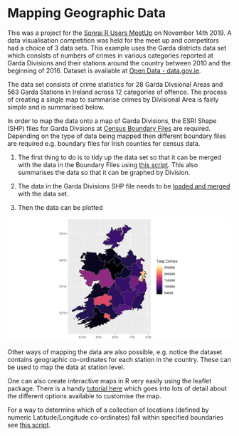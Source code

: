 # Mapping Geographic Data

This was a project for the [Sonrai R Users MeetUp](https://www.meetup.com/sonRai/events/265838349/) on November 14th 2019. A data visualisation competition was held for the meet up and competitors had a choice of 3 data sets. This example uses the Garda districts data set which consists of numbers of crimes in various categories reported at Garda Divisions and their stations around the country between 2010 and the beginning of 2016. Dataset is available at [Open Data - data.gov.ie](https://data.gov.ie/dataset/crimes-at-garda-stations-level-2010-2016).

The data set consists of crime statistics for 28 Garda Divsional Areas and 563 Garda Stations in Ireland across 12 categories of offence. The process of creating a single map to summarise crimes by Divisional Area is fairly simple and is summarised below. 

In order to map the data onto a map of Garda Divisions, the ESRI Shape (SHP) files for Garda Divsions at [Census Boundary Files](https://www.cso.ie/en/census/census2011boundaryfiles/) are required. Depending on the type of data being mapped then different boundary files are required e.g. boundary files for Irish counties for census data. 

1. The first thing to do is to tidy up the data set so that it can be merged with the data in the Boundary Files using [this script](https://github.com/RQuinn78/Mapping-Census-Data/blob/master/Data%20Preparation.R). This also summarises the data so that it can be graphed by Division. 

2. The data in the Garda Divisions SHP file needs to be [loaded and merged](https://github.com/RQuinn78/Mapping-Census-Data/blob/master/load_join_ShapeFiles%20.R) with the data set. 

3. Then the data can be plotted

![](https://github.com/RQuinn78/Mapping-Census-Data/blob/master/Total_Crimes_Garda_Division.jpeg)

Other ways of mapping the data are also possible, e.g. notice the dataset contains geographic co-ordinates for each station in the country. These can be used to map the data at station level. 

One can also create interactive maps in R very easily using the leaflet package. There is a handy [tutorial here](https://github.com/dlab-berkeley/Leaflet-Maps-in-R) which goes into lots of detail about the different options available to customise the map. 

For a way to determine which of a collection of locations (defined by numeric Latitude/Longitude co-ordinates) fall within specified boundaries see [this script](https://github.com/RQuinn78/quick_scripts/blob/master/points_intersection.R).   
